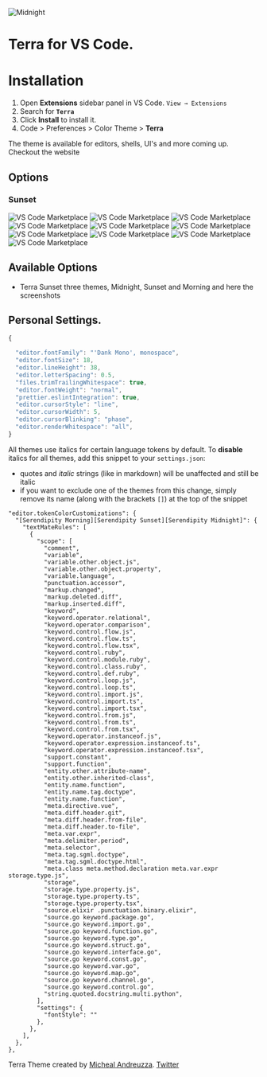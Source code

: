 ![Midnight](https://serendipitytheme.com/images/ogTwitter.png)

# Terra for VS Code.
# Installation

1. Open **Extensions** sidebar panel in VS Code. `View → Extensions`
2. Search for **`Terra`**
3. Click **Install** to install it.
4. Code > Preferences > Color Theme >
 **Terra**

The theme is available for editors, shells, UI's and more coming up. Checkout the website
## Options
### Sunset

![VS Code Marketplace](https://github.com/michael-andreuzza/terra/blob/master/images/sunset-screenshots/sunset-cpp.png?raw=true)
![VS Code Marketplace](https://github.com/michael-andreuzza/terra/blob/master/images/sunset-screenshots/sunset-cs.png?raw=true)
![VS Code Marketplace](https://github.com/michael-andreuzza/terra/blob/master/images/sunset-screenshots/sunset-css.png?raw=true)
![VS Code Marketplace](https://github.com/michael-andreuzza/terra/blob/master/images/sunset-screenshots/sunset-html.png?raw=true)
![VS Code Marketplace](https://github.com/michael-andreuzza/terra/blob/master/images/sunset-screenshots/sunset-java.png?raw=true)
![VS Code Marketplace](https://github.com/michael-andreuzza/terra/blob/master/images/sunset-screenshots/sunset-js.png?raw=true)
![VS Code Marketplace](https://github.com/michael-andreuzza/terra/blob/master/images/sunset-screenshots/sunset-md.png?raw=true)
![VS Code Marketplace](https://github.com/michael-andreuzza/terra/blob/master/images/sunset-screenshots/sunset-py.png?raw=true)
![VS Code Marketplace](https://github.com/michael-andreuzza/terra/blob/master/images/sunset-screenshots/sunset-sh.png?raw=true)
![VS Code Marketplace](https://github.com/michael-andreuzza/terra/blob/master/images/sunset-screenshots/sunset-terminal.png?raw=true)
## Available Options
- Terra Sunset
 three themes, Midnight, Sunset and Morning and here the screenshots


## Personal Settings.

```js
{

  "editor.fontFamily": "'Dank Mono', monospace",
  "editor.fontSize": 18,
  "editor.lineHeight": 38,
  "editor.letterSpacing": 0.5,
  "files.trimTrailingWhitespace": true,
  "editor.fontWeight": "normal",
  "prettier.eslintIntegration": true,
  "editor.cursorStyle": "line",
  "editor.cursorWidth": 5,
  "editor.cursorBlinking": "phase",
  "editor.renderWhitespace": "all",
}
```

All themes use italics for certain language tokens by default.
To **disable** italics for all themes, add this snippet to your `settings.json`:
  - quotes and *italic* strings (like in markdown) will be unaffected and still be italic
  - if you want to exclude one of the themes from this change, simply remove its name (along with the brackets `[]`) at the top of the snippet

```jsonc
"editor.tokenColorCustomizations": {
  "[Serendipity Morning][Serendipity Sunset][Serendipity Midnight]": {
    "textMateRules": [
      {
        "scope": [
          "comment",
          "variable",
          "variable.other.object.js",
          "variable.other.object.property",
          "variable.language",
          "punctuation.accessor",
          "markup.changed",
          "markup.deleted.diff",
          "markup.inserted.diff",
          "keyword",
          "keyword.operator.relational",
          "keyword.operator.comparison",
          "keyword.control.flow.js",
          "keyword.control.flow.ts",
          "keyword.control.flow.tsx",
          "keyword.control.ruby",
          "keyword.control.module.ruby",
          "keyword.control.class.ruby",
          "keyword.control.def.ruby",
          "keyword.control.loop.js",
          "keyword.control.loop.ts",
          "keyword.control.import.js",
          "keyword.control.import.ts",
          "keyword.control.import.tsx",
          "keyword.control.from.js",
          "keyword.control.from.ts",
          "keyword.control.from.tsx",
          "keyword.operator.instanceof.js",
          "keyword.operator.expression.instanceof.ts",
          "keyword.operator.expression.instanceof.tsx",
          "support.constant",
          "support.function",
          "entity.other.attribute-name",
          "entity.other.inherited-class",
          "entity.name.function",
          "entity.name.tag.doctype",
          "entity.name.function",
          "meta.directive.vue",
          "meta.diff.header.git",
          "meta.diff.header.from-file",
          "meta.diff.header.to-file",
          "meta.var.expr",
          "meta.delimiter.period",
          "meta.selector",
          "meta.tag.sgml.doctype",
          "meta.tag.sgml.doctype.html",
          "meta.class meta.method.declaration meta.var.expr storage.type.js",
          "storage",
          "storage.type.property.js",
          "storage.type.property.ts",
          "storage.type.property.tsx",
          "source.elixir .punctuation.binary.elixir",
          "source.go keyword.package.go",
          "source.go keyword.import.go",
          "source.go keyword.function.go",
          "source.go keyword.type.go",
          "source.go keyword.struct.go",
          "source.go keyword.interface.go",
          "source.go keyword.const.go",
          "source.go keyword.var.go",
          "source.go keyword.map.go",
          "source.go keyword.channel.go",
          "source.go keyword.control.go",
          "string.quoted.docstring.multi.python",
        ],
        "settings": {
          "fontStyle": ""
        },
      },
    ],
  },
},
```


Terra Theme created by [Micheal Andreuzza](https://github.com/michael-andreuzza).
[Twitter](https://twitter.com/Mike_Andreuzza)
